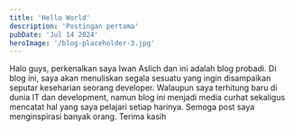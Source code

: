 ```yaml
---
title: 'Hello World'
description: 'Postingan pertama'
pubDate: 'Jul 14 2024'
heroImage: '/blog-placeholder-3.jpg'
---
```


Halo guys, perkenalkan saya Iwan Aslich dan ini adalah blog probadi. Di blog ini, saya akan menuliskan segala sesuatu yang ingin disampaikan seputar keseharian seorang developer. Walaupun saya terhitung baru di dunia IT dan development, namun blog ini menjadi media curhat sekaligus mencatat hal yang saya pelajari setiap harinya. Semoga post saya menginspirasi banyak orang. Terima kasih